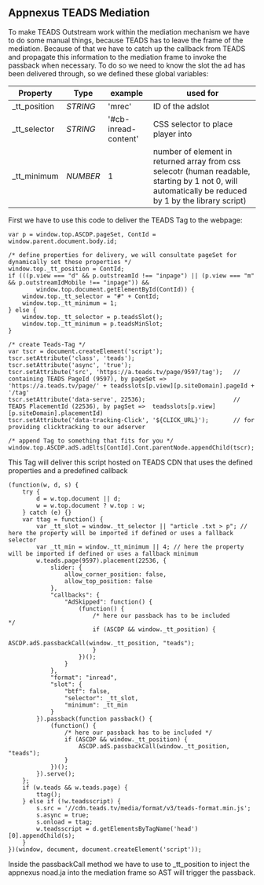 ## Appnexus TEADS Mediation

To make TEADS Outstream work within the mediation mechanism we have to do some manual things, because TEADS has to leave the frame of the mediation.
Because of that we have to catch up the callback from TEADS and propagate this information to the mediation frame to invoke the passback when necessary.
To do so we need to know the slot the ad has been delivered through, so we defined these global variables:

Property | Type | example | used for
--- | --- | --- | ---
_tt_position | *STRING* | 'mrec' | ID of the adslot
_tt_selector | *STRING* | '#cb-inread-content' | CSS selector to place player into
_tt_minimum | *NUMBER* | 1 | number of element in returned array from css selecotr (human readable, starting by 1 not 0, will automatically be reduced by 1 by the library script)

First we have to use this code to deliver the TEADS Tag to the webpage:

```
var p = window.top.ASCDP.pageSet, ContId = window.parent.document.body.id;

/* define properties for delivery, we will consultate pageSet for dynamically set these properties */
window.top._tt_position = ContId;
if (((p.view === "d" && p.outstreamId !== "inpage") || (p.view === "m" && p.outstreamIdMobile !== "inpage")) &&
        window.top.document.getElementById(ContId)) {
    window.top._tt_selector = "#" + ContId;
    window.top._tt_minimum = 1;
} else {
    window.top._tt_selector = p.teadsSlot();
    window.top._tt_minimum = p.teadsMinSlot;
}

/* create Teads-Tag */
var tscr = document.createElement('script');
tscr.setAttribute('class', 'teads');
tscr.setAttribute('async', 'true');
tscr.setAttribute('src', 'https://a.teads.tv/page/9597/tag');   // containing TEADS PageId (9597), by pageSet => 'https://a.teads.tv/page/' + teadsslots[p.view][p.siteDomain].pageId + '/tag'
tscr.setAttribute('data-serve', 22536);                         // TEADS PlacementId (22536), by pagSet =>  teadsslots[p.view][p.siteDomain].placementId)
tscr.setAttribute('data-tracking-Click', '${CLICK_URL}');       // for providing clicktracking to our adserver

/* append Tag to something that fits for you */
window.top.ASCDP.adS.adElts[ContId].Cont.parentNode.appendChild(tscr);
```

This Tag will deliver this script hosted on TEADS CDN that uses the defined properties and a predefined callback

```
(function(w, d, s) {
    try {
        d = w.top.document || d;
        w = w.top.document ? w.top : w;
    } catch (e) {}
    var ttag = function() {
        var _tt_slot = window._tt_selector || "article .txt > p"; // here the property will be imported if defined or uses a fallback selector
        var _tt_min = window._tt_minimum || 4; // here the property will be imported if defined or uses a fallback minimum
        w.teads.page(9597).placement(22536, {
            slider: {
                allow_corner_position: false,
                allow_top_position: false
            },
            "callbacks": {
                "AdSkipped": function() {
                    (function() {
                        /* here our passback has to be included */       
                        if (ASCDP && window._tt_position) {
                            ASCDP.adS.passbackCall(window._tt_position, "teads");
                        }
                    })();
                }
            },
            "format": "inread",
            "slot": {
                "btf": false,
                "selector": _tt_slot,
                "minimum": _tt_min
            }
        }).passback(function passback() {
            (function() {
                /* here our passback has to be included */    
                if (ASCDP && window._tt_position) {
                    ASCDP.adS.passbackCall(window._tt_position, "teads");
                }
            })();
        }).serve();
    };
    if (w.teads && w.teads.page) {
        ttag();
    } else if (!w.teadsscript) {
        s.src = '//cdn.teads.tv/media/format/v3/teads-format.min.js';
        s.async = true;
        s.onload = ttag;
        w.teadsscript = d.getElementsByTagName('head')[0].appendChild(s);
    }
})(window, document, document.createElement('script'));
```

Inside the passbackCall method we have to use to _tt_position to inject the appnexus noad.ja into the mediation frame so AST will trigger the passback.
